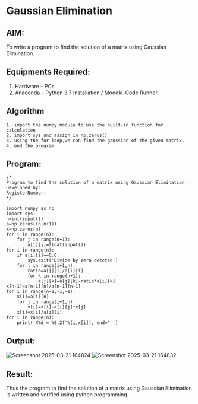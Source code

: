 # Gaussian Elimination

## AIM:
To write a program to find the solution of a matrix using Gaussian Elimination.

## Equipments Required:
1. Hardware – PCs
2. Anaconda – Python 3.7 Installation / Moodle-Code Runner

## Algorithm
```
1. import the numpy module to use the built-in function for calculation
2. import sys and assign in np.zeros()
3. using the for loop,we can find the gaussian of the given matrix.
4. end the program 
```
## Program:
```
/*
Program to find the solution of a matrix using Gaussian Elimination.
Developed by: 
RegisterNumber: 
*/
```
```   
import numpy as np
import sys
n=int(input())
a=np.zeros((n,n+1))
x=np.zeros(n)
for i in range(n):
    for j in range(n+1):
        a[i][j]=float(input())
for i in range(n):
    if a[i][i]==0.0:
        sys.exit('Divide by zero detcted')
    for j in range(i+1,n):
        ratio=a[j][i]/a[i][i]
        for k in range(n+1):
            a[j][k]=a[j][k]-ratio*a[i][k]
x[n-1]=a[n-1][n]/a[n-1][n-1]
for i in range(n-2,-1,-1):
    x[i]=a[i][n]
    for j in range(i+1,n):
        x[i]=x[i]-a[i][j]*x[j]
    x[i]=x[i]/a[i][i]
for i in range(n):
    print('X%d = %0.2f'%(i,x[i]), end=' ')
```   
## Output:

![Screenshot 2025-03-21 164824](https://github.com/user-attachments/assets/b005bcde-2f2f-45bd-beff-52c4ad5ca293)
![Screenshot 2025-03-21 164832](https://github.com/user-attachments/assets/6ba90f00-7739-4f76-b476-56e14ba20c1d)

## Result:
Thus the program to find the solution of a matrix using Gaussian Elimination is written and verified using python programming.

